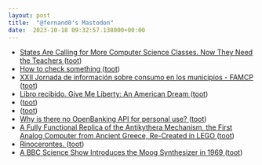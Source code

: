 ```yaml
---
layout: post
title:  "@fernand0's Mastodon"
date:  2023-10-18 09:32:57.138000+00:00
---
```

*  [States Are Calling for More Computer Science Classes. Now They Need the Teachers ](https://www.edweek.org/teaching-learning/states-are-calling-for-more-computer-science-classes-now-they-need-the-teachers/2023/1) ([toot](https://mastodon.social/@fernand0/111255327677935751))
*  [How to check something  ](https://shkspr.mobi/blog/2023/09/how-to-check-something-isnt-an-email-address) ([toot](https://mastodon.social/@fernand0/111255122688093945))
*  [XXII Jornada de información sobre consumo en los municipios - FAMCP ](https://www.famcp.es/agenda1/xxii-jornada-de-informacion-sobre-consumo-en-los-municipios) ([toot](https://mastodon.social/@fernand0/111254880890450554))
*  [Libro recibido. Give Me Liberty: An American Dream ](https://fotografiasenmovimiento.wordpress.com/2023/10/03/libro-recibido-give-me-liberty-an-american-dream) ([toot](https://mastodon.social/@fernand0/111254868472548446))
*  [ ](https://jvm.social/@jorge) ([toot](https://mastodon.social/@fernand0/111254427729718195))
*  [ ](https://jvm.social/@jorge) ([toot](https://mastodon.social/@fernand0/111252128427946058))
*  [Why is there no OpenBanking API for personal use? ](https://shkspr.mobi/blog/2023/10/why-is-there-no-openbanking-api-for-personal-use) ([toot](https://mastodon.social/@fernand0/111251816587090872))
*  [A Fully Functional Replica of the Antikythera Mechanism, the First Analog Computer from Ancient Greece, Re-Created in LEGO ](https://www.openculture.com/2023/09/the-antikythera-mechanism-the-first-analog-computer-from-ancient-greece-re-created-in-lego.htm) ([toot](https://mastodon.social/@fernand0/111251511289666747))
*  [Rinocerontes. ](https://avecesunafoto.wordpress.com/2023/10/17/rinocerontes) ([toot](https://mastodon.social/@fernand0/111251505917839646))
*  [A BBC Science Show Introduces the Moog Synthesizer in 1969 ](https://www.openculture.com/2023/10/a-bbc-science-show-introduces-the-moog-synthesizer-in-1969.htm) ([toot](https://mastodon.social/@fernand0/111251201307775570))

